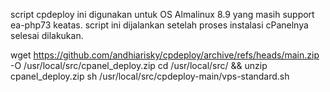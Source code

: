 script cpdeploy ini digunakan untuk OS Almalinux 8.9 yang masih support ea-php73 keatas.
script ini dijalankan setelah proses instalasi cPanelnya selesai dilakukan.

wget https://github.com/andhiarisky/cpdeploy/archive/refs/heads/main.zip -O /usr/local/src/cpanel_deploy.zip
cd /usr/local/src/ && unzip cpanel_deploy.zip
sh /usr/local/src/cpdeploy-main/vps-standard.sh
